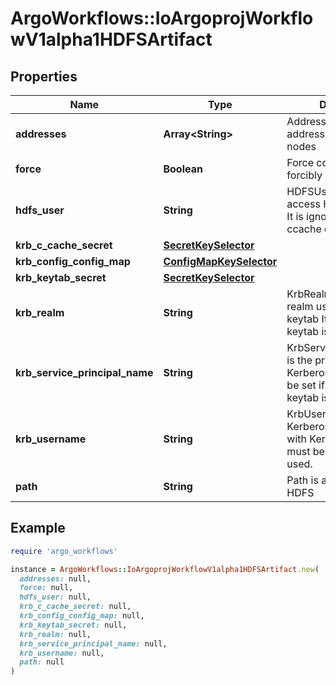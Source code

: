 # ArgoWorkflows::IoArgoprojWorkflowV1alpha1HDFSArtifact

## Properties

| Name | Type | Description | Notes |
| ---- | ---- | ----------- | ----- |
| **addresses** | **Array&lt;String&gt;** | Addresses is accessible addresses of HDFS name nodes | [optional] |
| **force** | **Boolean** | Force copies a file forcibly even if it exists | [optional] |
| **hdfs_user** | **String** | HDFSUser is the user to access HDFS file system. It is ignored if either ccache or keytab is used. | [optional] |
| **krb_c_cache_secret** | [**SecretKeySelector**](SecretKeySelector.md) |  | [optional] |
| **krb_config_config_map** | [**ConfigMapKeySelector**](ConfigMapKeySelector.md) |  | [optional] |
| **krb_keytab_secret** | [**SecretKeySelector**](SecretKeySelector.md) |  | [optional] |
| **krb_realm** | **String** | KrbRealm is the Kerberos realm used with Kerberos keytab It must be set if keytab is used. | [optional] |
| **krb_service_principal_name** | **String** | KrbServicePrincipalName is the principal name of Kerberos service It must be set if either ccache or keytab is used. | [optional] |
| **krb_username** | **String** | KrbUsername is the Kerberos username used with Kerberos keytab It must be set if keytab is used. | [optional] |
| **path** | **String** | Path is a file path in HDFS |  |

## Example

```ruby
require 'argo_workflows'

instance = ArgoWorkflows::IoArgoprojWorkflowV1alpha1HDFSArtifact.new(
  addresses: null,
  force: null,
  hdfs_user: null,
  krb_c_cache_secret: null,
  krb_config_config_map: null,
  krb_keytab_secret: null,
  krb_realm: null,
  krb_service_principal_name: null,
  krb_username: null,
  path: null
)
```

